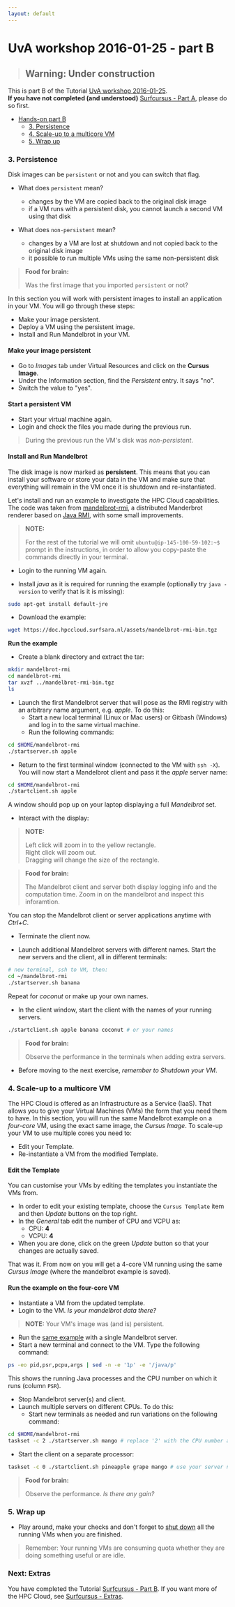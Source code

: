 ```yaml
---
layout: default
---
```


# UvA workshop 2016-01-25 - part B

> ## Warning: Under construction

This is part B of the Tutorial [UvA workshop 2016-01-25](UvAworkshop-2016-01-25).  
**If you have not completed (and understood)** [Surfcursus - Part A](UvAworkshop-2016-01-25-partA), please do so first.

* [Hands-on part B](#hands-on) <br>
  * [3. Persistence](#3.-Persistence) <br>
  * [4. Scale-up to a multicore VM](#4.-Scale-up-to-a-multicore-VM) <br>
  * [5. Wrap up](#5.-Wrap-up) <br> 


### <a name="3.-Persistence"></a> 3. Persistence

Disk images can be `persistent` or not and you can switch that flag. 

* What does `persistent` mean?
  *  changes by the VM are copied back to the original disk image
  *  if a VM runs with a persistent disk, you cannot launch a second VM using that disk

* What does `non-persistent` mean?
  * changes by a VM are lost at shutdown and not copied back to the original disk image
  * it possible to run multiple VMs using the same non-persistent disk

> **Food for brain:**
>
> Was the first image that you imported `persistent` or not?

In this section you will work with persistent images to install an application in your VM. You will go through these steps: 

> 
* Make your image persistent.
* Deploy a VM using the persistent image.
* Install and Run Mandelbrot in your VM.

#### Make your image persistent
* Go to *Images* tab under Virtual Resources and click on the **Cursus Image**.
* Under the Information section, find the *Persistent* entry. It says "no".
* Switch the value to "yes".

#### Start a persistent VM
* Start your virtual machine again. 
* Login and check the files you made during the previous run. 

> During the previous run the VM's disk was *non-persistent*.

#### Install and Run Mandelbrot

The disk image is now marked as **persistent**. This means that you can install your software or store your data in the VM and make sure that everything will remain in the VM once it is shutdown and re-instantiated.

Let's install and run an example to investigate the HPC Cloud capabilities. The code was taken from [mandelbrot-rmi](https://code.google.com/p/mandelbrot-rmi/), a distributed Manderbrot renderer based on [Java RMI](https://en.wikipedia.org/wiki/Java_remote_method_invocation), with some small improvements.

>**NOTE:**
>
> For the rest of the tutorial we will omit `ubuntu@ip-145-100-59-102:~$` prompt in the instructions, in order to allow you copy-paste the commands directly in your terminal.

* Login to the running VM again.

* Install *java* as it is required for running the example (optionally try `java -version` to verify that is it is missing):

```sh
sudo apt-get install default-jre
```

* Download the example: 

```sh
wget https://doc.hpccloud.surfsara.nl/assets/mandelbrot-rmi-bin.tgz
```

**Run the example**

* Create a blank directory and extract the tar:

```sh
mkdir mandelbrot-rmi
cd mandelbrot-rmi
tar xvzf ../mandelbrot-rmi-bin.tgz
ls
```

* Launch the first Mandelbrot server that will pose as the RMI registry with an arbitrary name argument, e.g. *apple*. To do this:
  * Start a new local terminal (Linux or Mac users) or Gitbash (Windows) and log in to the same virtual machine.
  * Run the following commands:

```sh
cd $HOME/mandelbrot-rmi
./startserver.sh apple
```

* Return to the first terminal window (connected to the VM with `ssh -X`). You will now start a Mandelbrot client and pass it the _apple_ server name:

```sh
cd $HOME/mandelbrot-rmi
./startclient.sh apple
``` 
  A window should pop up on your laptop displaying a full *Mandelbrot* set.

* Interact with the display:

> **NOTE:**
>
>Left click will zoom in to the yellow rectangle.  
Right click will zoom out.  
Dragging will change the size of the rectangle.  

> **Food for brain:**
>
> The Mandelbrot client and server both display logging info and the computation time. Zoom in on the mandelbrot and inspect this inforamtion.

You can stop the Mandelbrot client or server applications anytime with _Ctrl+C_.

* Terminate the client now.

* Launch additional Mandelbrot servers with different names. 
Start the new servers and the client, all in different terminals:  

```sh
# new terminal, ssh to VM, then:
cd ~/mandelbrot-rmi
./startserver.sh banana
```

Repeat for _coconut_ or make up your own names.

* In the client window, start the client with the names of your running servers.

```sh
./startclient.sh apple banana coconut # or your names
```

> **Food for brain:**
>
> Observe the performance in the terminals when adding extra servers.

* Before moving to the next exercise, *remember to Shutdown your VM*.

### <a name="4.-Scale-up-to-a-multicore-VM"></a> 4. Scale-up to a multicore VM

The HPC Cloud is offered as an Infrastructure as a Service (IaaS). That allows you to give your Virtual Machines (VMs) the form that you need them to have. In this section, you will run the same Mandelbrot example on a *four-core* VM, using the exact same image, the *Cursus Image*. To scale-up your VM to use multiple cores you need to:

> 
* Edit your Template.
* Re-instantiate a VM from the modified Template.

#### Edit the Template

You can customise your VMs by editing the templates you instantiate the VMs from.

* In order to edit your existing template, choose the `Cursus Template` item and then *Update* buttons on the top right.
* In the *General* tab edit the number of CPU and VCPU as:
  * CPU: **4**
  * VCPU: **4**
* When you are done, click on the green *Update* button so that your changes are actually saved. 

That was it. From now on you will get a 4-core VM running using the same *Cursus Image* (where the mandelbrot example is saved).

#### Run the example on the four-core VM

* Instantiate a VM from the updated template.
* Login to the VM. *Is your mandelbrot data there?*

> **NOTE:**
>Your VM's image was (and is) persistent.

* Run the [same example](#install-and-run-mandelbrot) with a single Mandelbrot server.
* Start a new terminal and connect to the VM. Type the following command:

```sh
ps -eo pid,psr,pcpu,args | sed -n -e '1p' -e '/java/p'
```

This shows the running Java processes and the CPU number on which it runs (column `PSR`).

* Stop Mandelbrot server(s) and client.
* Launch multiple servers on different CPUs. To do this:
  * Start new terminals as needed and run variations on the following command:

```sh
cd $HOME/mandelbrot-rmi
taskset -c 2 ./startserver.sh mango # replace '2' with the CPU number and 'mango' with your server name
```

* Start the client on a separate processor:

```sh
taskset -c 0 ./startclient.sh pineapple grape mango # use your server names. duh.
```

> **Food for brain:**
>
> Observe the performance. *Is there any gain?*


### <a name="5.-Wrap-up"></a> 5. Wrap up

* Play around, make your checks and don't forget to [shut down](surfcursus-part-A-2015-Oct-15#first-shut-down) all the running VMs when you are finished.

>Remember: Your running VMs are consuming quota whether they are doing something useful or are idle.

### Next: Extras
You have completed the Tutorial [Surfcursus - Part B](UvAworkshop-2016-01-25-partB). If you want more of the HPC Cloud, see [Surfcursus - Extras](UvAworkshop-2016-01-25-extras).

